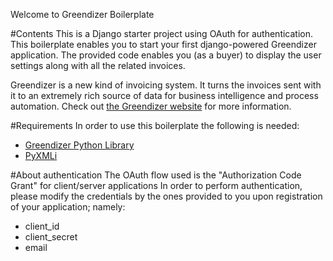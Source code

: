 Welcome to Greendizer Boilerplate

#Contents
This is a Django starter project using OAuth for authentication.
This boilerplate enables you to start your first django-powered Greendizer application.
The provided code enables you (as a buyer) to display the user settings along with all the related invoices.

Greendizer is a new kind of invoicing system.
It turns the invoices sent with it to an extremely rich source of data for business intelligence and process automation.
Check out [the Greendizer website](https://www.greendizer.com/) for more information.

#Requirements
In order to use this boilerplate the following is needed:
* [Greendizer Python Library](https://github.com/Greendizer/Greendizer-Python-Library)
* [PyXMLi](https://github.com/Greendizer/PyXMLi)

#About authentication
The OAuth flow used is the "Authorization Code Grant" for client/server applications
In order to perform authentication, please modify the credentials by the ones provided to you upon registration of your application; namely:
* client_id
* client_secret
* email
